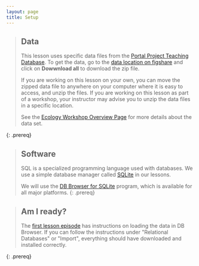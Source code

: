 ```yaml
---
layout: page
title: Setup
---
```


> ## Data
> This lesson uses specific data files from the [Portal Project Teaching Database](https://figshare.com/articles/Portal_Project_Teaching_Database/1314459). To 
> get the data, go to the [data location on figshare](https://figshare.com/articles/Portal_Project_Teaching_Database/1314459) and click on **Dowwnload all** to download the zip file. 
> 
> If you are working on this lesson on your own, you can move the zipped data file to 
> anywhere on your computer where it is easy to access, and unzip the files. If you 
> are working on this lesson as part of a workshop, your instructor may advise you 
> to unzip the data files in a specific location. 
> 
> See the 
> [Ecology Workshop Overview Page](https://datacarpentry.org/ecology-workshop/) for more details about the data set. 
> 
{: .prereq}


> ## Software
> SQL is a specialized programming language used with databases.  We
> use a simple database manager called [SQLite](http://www.sqlite.org/)
> in our lessons.
> 
> We will use the [DB Browser for SQLite](http://sqlitebrowser.org/) program,
> which is available for all major platforms.
{: .prereq}

> ## Am I ready? 
> 
> The [first lesson episode](/00-sql-introduction/index.html) has instructions
> on loading the data in DB Browser. If you can follow the instructions under "Relational
> Databases" or "Import", everything should have downloaded and installed correctly. 
> 
{: .prereq}